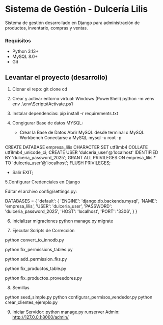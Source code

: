 # Sistema de Gestión - Dulcería Lilis

Sistema de gestión desarrollado en Django para administración de productos, inventario, compras y ventas.

### Requisitos 

- Python 3.13+ 
- MySQL 8.0+
- Git 

## Levantar el proyecto (desarrollo)
1. Clonar el repo:
   git clone
   cd
   
2. Crear y activar entorno virtual:
   Windows (PowerShell)
   python -m venv env
   .\env\Scripts\Activate.ps1
   
3. Instalar dependencias:
   pip install -r requirements.txt

4. Congigurar Base de datos MYSQL:

   - Crear la Base de Datos
   Abrir MySQL desde terminal o MySQL Workbench
   Conectarse a MySQL
   mysql -u root -p

CREATE DATABASE empresa_lilis CHARACTER SET utf8mb4 COLLATE utf8mb4_unicode_ci;
CREATE USER 'dulceria_user'@'localhost' IDENTIFIED BY 'dulceria_password_2025';
GRANT ALL PRIVILEGES ON empresa_lilis.* TO 'dulceria_user'@'localhost';
FLUSH PRIVILEGES;

   - Salir
   EXIT;

  5.Configurar Credenciales en Django

   Editar el archivo config/settings.py:
   
   DATABASES = {
  'default': {
    'ENGINE': 'django.db.backends.mysql',
    'NAME': 'empresa_lilis',
    'USER': 'dulceria_user',
    'PASSWORD': 'dulceria_password_2025',
    'HOST': 'localhost',
    'PORT': '3306',
  }
}

   6. Inicializar migraciones
   python manage.py migrate

   7. Ejecutar Scripts de Corrección
      
python convert_to_innodb.py

python fix_permissions_tables.py

python add_permission_fks.py

python fix_productos_table.py

python fix_productos_proveedores.py

   8. Semillas
      
python seed_simple.py
python configurar_permisos_vendedor.py
python crear_clientes_ejemplo.py

  9. Iniciar Servidor:
python manage.py runserver
Admin:
http://127.0.0.1:8000/admin/

